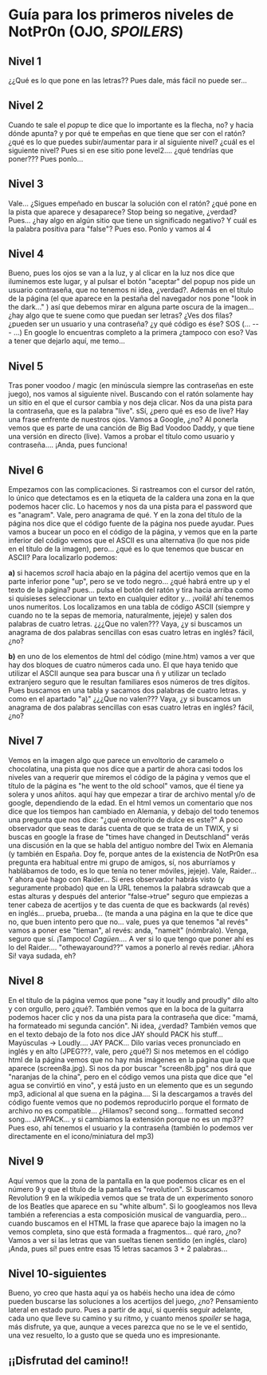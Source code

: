# Guía para los primeros niveles de NotPr0n (OJO, *SPOILERS*)

## Nivel 1


¿¿Qué es lo que pone en las letras?? Pues dale, más fácil no puede ser...

## Nivel 2

Cuando te sale el *popup* te dice que lo importante es la flecha, no? y hacia dónde apunta? y por qué te empeñas en que tiene que ser con el ratón? ¿qué es lo que puedes subir/aumentar para ir al siguiente nivel? ¿cuál es el siguiente nivel? Pues si en ese sitio pone level2.... ¿qué tendrías que poner??? Pues ponlo...

## Nivel 3

Vale... ¿Sigues empeñado en buscar la solución con el ratón? ¿qué pone en la pista que aparece y desaparece? Stop being so negative, ¿verdad? Pues... ¿hay algo en algún sitio que tiene un significado negativo? Y cuál es la palabra positiva para "false"? Pues eso. Ponlo y vamos al 4

## Nivel 4

Bueno, pues los ojos se van a la luz, y al clicar en la luz nos dice que iluminemos este lugar, y al pulsar el botón "aceptar" del popup nos pide un usuario  contraseña, que no tenemos ni idea, ¿verdad?. Además en el título de la página (el que aparece en la pestaña del navegador nos pone "look in the dark..." ) así que debemos mirar en alguna parte oscura de la imagen... ¿hay algo que te suene como que puedan ser letras?
¿Ves dos filas? ¿pueden ser un usuario y una contraseña? ¿y qué código es ése? SOS (... --- ...) En google lo encuentras completo a la primera ¿tampoco con eso? Vas a tener que dejarlo aquí, me temo... 

## Nivel 5

Tras poner voodoo / magic (en minúscula siempre las contraseñas en este juego), nos vamos al siguiente nivel. Buscando con el ratón solamente hay un sitio en el que el cursor cambia y nos deja clicar. Nos da una pista para la contraseña, que es la palabra "live". sSí, ¿pero qué es eso de live? Hay una frase enfrente de nuestros ojos. Vamos a Google, ¿no? Al ponerla vemos que es parte de una canción de Big Bad Voodoo Daddy, y que tiene una versión en directo (live). Vamos a probar el título como usuario y contraseña.... ¡Anda, pues funciona!

## Nivel 6

Empezamos con las complicaciones. Si rastreamos con el cursor del ratón, lo único que detectamos es en la etiqueta de la caldera una zona en la que podemos hacer clic. Lo hacemos y nos da una pista para el password que es "anagram". Vale, pero anagrama de qué. Y en la zona del título de la página nos dice que el código fuente de la página nos puede ayudar. Pues vamos a bucear un poco en el código de la página, y vemos que en la parte inferior del código vemos que el ASCII es una alternativa (lo que nos pide en el título de la imagen), pero... ¿qué es lo que tenemos que buscar en ASCII? Para localizarlo podemos: 

**a)** si hacemos *scroll* hacia abajo en la página del acertijo vemos que en la parte inferior pone "up", pero se ve todo negro... ¿qué habrá entre up y el texto de la página? pues... pulsa el botón del ratón y tira hacia arriba como si quisieses seleccionar un texto en cualquier editor y... ¡voilá! ahí tenemos unos numeritos. Los localizamos en una tabla de código ASCII (siempre y cuando no te la sepas de memoria, naturalmente, jejeje) y salen dos palabras de cuatro letras. ¿¿¿Que no valen??? Vaya, ¿y si buscamos un anagrama de dos palabras sencillas con esas cuatro letras en inglés? fácil, ¿no?

**b)** en uno de los elementos de html del código (mine.htm) vamos a ver que hay dos bloques de cuatro números cada uno. El que haya tenido que utilizar el ASCII aunque sea para buscar una ñ y utilizar un teclado extranjero seguro que le resultan familiares esos números de tres dígitos. Pues buscamos en una tabla y sacamos dos palabras de cuatro letras. y como en el apartado "a)" ¿¿¿Que no valen??? Vaya, ¿y si buscamos un anagrama de dos palabras sencillas con esas cuatro letras en inglés? fácil, ¿no?

## Nivel 7

Vemos en la imagen algo que parece un envoltorio de caramelo o chocolatina, una pista que nos dice que a partir de ahora casi todos los niveles van a requerir que miremos el código de la página y vemos que el título de la página es "he went to the old school" vamos, que él tiene ya solera y unos añitos. aquí hay que empezar a tirar de archivo mental y/o de google, dependiendo de la edad. En el html vemos un comentario que nos dice que los tiempos han cambiado en Alemania, y debajo del todo tenemos una pregunta que nos dice: "¿qué envoltorio de dulce es este?" A poco observador que seas te darás cuenta de que se trata de un TWIX, y si buscas en google la frase de "times have changed in Deutschland" verás una discusión en la que se habla del antiguo nombre del Twix en Alemania (y también en España. Doy fe, porque antes de la existencia de NotPr0n esa pregunta era habitual entre mi grupo de amigos, sí, nos aburríamos y hablábamos de todo, es lo que tenía no tener móviles, jejeje). Vale, Raider... Y ahora qué hago con Raider... Si eres observador habrás visto (y seguramente probado) que en la URL tenemos la palabra sdrawcab que a estas alturas y después del anterior "false->true" seguro que empiezas a tener cabeza de acertijos y te das cuenta de que es backwards (al revés) en inglés... prueba, prueba... (te manda a una página en la que te dice que no, que buen intento pero que no... vale, pues ya que tenemos "al revés" vamos a poner ese "tieman", al revés: anda, "nameit" (nómbralo). Venga, seguro que sí. ¡Tampoco! *Cagüen....* A ver si lo que tengo que poner ahí es lo del Raider.... "othewayaround??" vamos a ponerlo al revés rediar. ¡Ahora Si! vaya sudada, eh?

## Nivel 8

En el título de la página vemos que pone "say it loudly and proudly" dilo alto y con orgullo, pero ¿qué?. También vemos que en la boca de la guitarra podemos hacer clic y nos da una pista para la contraseña que dice: "mamá, ha formateado mi segunda canción". Ni idea, ¿verdad? También vemos que en el texto debajo de la foto nos dice JAY should PACK his stuff... Mayúsculas -> Loudly.... JAY PACK... Dilo varias veces pronunciado en inglés y en alto (JPEG???, vale, pero ¿qué?) Si nos metemos en el código html de la página vemos que no hay más imágenes en la página que la que aparece (screen8a.jpg). Si nos da por buscar "screen8b.jpg" nos dirá que "naranjas de la china", pero en el código vemos una pista que dice que "el agua se convirtió en vino", y está justo en un elemento que es un segundo mp3, adicional al que suena en la página.... Si la descargamos a través del código fuente vemos que no podemos reproducirlo porque el formato de archivo no es compatible... ¿Hilamos? second song... formatted second song... JAYPACK... y si cambiamos la extensión porque no es un mp3?? Pues eso, ahí tenemos el usuario y la contraseña (también lo podemos ver directamente en el icono/miniatura del mp3)

## Nivel 9

Aquí vemos que la zona de la pantalla en la que podemos clicar es en el número 9 y que el título de la pantalla es "revolution". Si buscamos Revolution 9 en la wikipedia vemos que se trata de un experimento sonoro de los Beatles que aparece en su "white album". Si lo googleamos nos lleva también a referencias a esta composición musical de vanguardia, pero... cuando buscamos en el HTML la frase que aparece bajo la imagen no la vemos completa, sino que está formada a fragmentos... qué raro, ¿no? Vamos a ver si las letras que van sueltas tienen sentido (en inglés, claro) ¡Anda, pues sí! pues entre esas 15 letras sacamos 3 + 2 palabras...

## Nivel 10-siguientes

Bueno, yo creo que hasta aquí ya os habéis hecho una idea de cómo pueden buscarse las soluciones a los acertijos del juego, ¿no? Pensamiento lateral en estado puro. Pues a partir de aquí, si queréis seguir adelante, cada uno que lleve su camino y su ritmo, y cuanto menos *spoiler* se haga, más disfrute, ya que, aunque a veces parezca que no se le ve el sentido, una vez resuelto, lo a gusto que se queda uno es impresionante.

## ¡¡Disfrutad del camino!!
